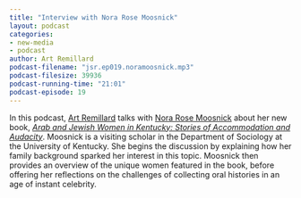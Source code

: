 ```yaml
---
title: "Interview with Nora Rose Moosnick"
layout: podcast
categories:
- new-media
- podcast
author: Art Remillard
podcast-filename: "jsr.ep019.noramoosnick.mp3"
podcast-filesize: 39936
podcast-running-time: "21:01"
podcast-episode: 19
---
```


In this podcast, [Art Remillard][] talks with [Nora Rose Moosnick][]
about her new book, *[Arab and Jewish Women in Kentucky: Stories of
Accommodation and Audacity][]*. Moosnick is a visiting scholar in the
Department of Sociology at the University of Kentucky. She begins the
discussion by explaining how her family background sparked her interest
in this topic. Moosnick then provides an overview of the unique women
featured in the book, before offering her reflections on the challenges
of collecting oral histories in an age of instant celebrity.

  [Art Remillard]: http://francis.edu/arthur-remillard/
  [Nora Rose Moosnick]: http://ethnickentuckian.com/about-the-author/
  [Arab and Jewish Women in Kentucky: Stories of Accommodation and Audacity]: http://www.kentuckypress.com/live/title_detail.php?titleid=2948
